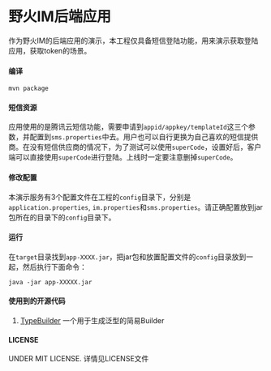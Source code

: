 # 野火IM后端应用
作为野火IM的后端应用的演示，本工程仅具备短信登陆功能，用来演示获取登陆应用，获取token的场景。

#### 编译
```
mvn package
```

#### 短信资源
应用使用的是腾讯云短信功能，需要申请到```appid/appkey/templateId```这三个参数，并配置到```sms.properties```中去。用户也可以自行更换为自己喜欢的短信提供商。在没有短信供应商的情况下，为了测试可以使用```superCode```，设置好后，客户端可以直接使用```superCode```进行登陆。上线时一定要注意删掉```superCode```。

#### 修改配置
本演示服务有3个配置文件在工程的```config```目录下，分别是```application.properties```, ```im.properties```和```sms.properties```。请正确配置放到jar包所在的目录下的```config```目录下。

#### 运行
在```target```目录找到```app-XXXX.jar```，把jar包和放置配置文件的```config```目录放到一起，然后执行下面命令：
```
java -jar app-XXXXX.jar
```

#### 使用到的开源代码
1. [TypeBuilder](https://github.com/ikidou/TypeBuilder) 一个用于生成泛型的简易Builder

#### LICENSE
UNDER MIT LICENSE. 详情见LICENSE文件
